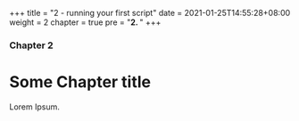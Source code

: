 +++
title = "2 - running your first script"
date = 2021-01-25T14:55:28+08:00
weight = 2
chapter = true
pre = "<b>2. </b>"
+++

### Chapter 2

# Some Chapter title

Lorem Ipsum.